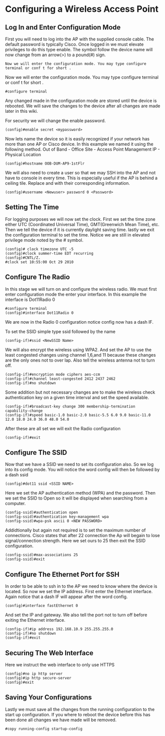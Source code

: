 # Configuring a Wireless Access Point

Log In and Enter Configuration Mode
-----------------------------------

First you will need to log into the AP with the supplied console cable. The default password is typically Cisco. Once logged in we must elevate privileges to do this type enable. The symbol follow the device name will now change from an arrow(>) to a pound(#) sign.

````
Now we will enter the configuration mode. You may type configure terminal or conf t for short .
````

Now we will enter the configuration mode. You may type configure terminal or conf t for short .

````
#configure terminal
````

Any changed made in the configuration mode are stored until the device is rebooted. We will save the changes to the device after all changes are made later in this wiki.

For security we will change the enable password.

````
(config)#enable secret <mypassword>
````

Now lets name the device so it is easily recognized if your network has more than one AP or Cisco device. In this example we named it using the following method. Out of Band - Office Site - Access Point Management IP - Physical Location

````
(config)#hostname OOB-DUM-AP9-1stFlr
````

We will also need to create a user so that we may SSH into the AP and not have to console in every time. This is especially useful if the AP is behind a ceiling tile. Replace <Newuser> and <Password> with their corresponding information.

````
(config)#username <Newuser> password 0 <Password>
````

Setting The Time
----------------

For logging purposes we will now set the clock. First we set the time zone either UTC (Coordinated Universal Time), GMT(Greenwich Mean Time), etc. Then we tell the device if it is currently daylight saving time. lastly we exit the configuration terminal to set the time. Notice we are still in elevated privilege mode noted by the # symbol.

````
(config)# clock timezone UTC -5
(config)#clock summer-time EDT recurring
(config)#CNTL/Z.
#clock set 10:55:00 Oct 29 2010
````

Configure The Radio
-------------------

In this stage we will turn on and configure the wireless radio. We must first enter configuration mode the enter your interface. In this example the interface is Dot11Radio 0

````
#configure terminal
(config)#interface Dot11Radio 0
````

We are now in the Radio 0 configuration notice config now has a dash IF.

To set the SSID simple type ssid followed by the name

````
(config-if)#ssid <NewSSID Name>
````

We will also encrypt the wireless using WPA2. And set the AP to use the least congested changes using channel 1,6,and 11 because these changes are the only ones not to over lap. Also tell the wireless antenna not to turn off.

````
(config-if)#encryption mode ciphers aes-ccm
(config-if)#channel least-congested 2412 2437 2462
(config-if)#no shutdown
````

Some addition but not necessary changes are to make the wireless check authentication key on a given time interval and set the speed available.

````
(config-if)#broadcast-key change 300 membership-termination capability-change
(config-if)#speed basic-1.0 basic-2.0 basic-5.5 6.0 9.0 basic-11.0 12.0 18.0 24.0 36.0 48.0 54.0
````

After these are all set we will exit the Radio configuration

````
(config-if)#exit
````

Configure The SSID
------------------

Now that we have a SSID we need to set its configuration also. So we log into its config mode. You will notice the word config will then be followed by a dash ssid

````
(config)#dot11 ssid <SSID NAME>
````

Here we set the AP authentication method (WPA) and the password. Then we set the SSID to Open so it will be displayed when searching from a computer.

````
(config-ssid)#authentication open
(config-ssid)#authentication key-management wpa
(config-ssid)#wpa-psk ascii 0 <NEW PASSWORD>
````

Addidtionally but again not required is to set the maximum number of connections. Cisco states that after 22 connection the Ap will begain to lose signal/connection strength. Here we set ours to 25 then exit the SSID configuration.

````
(config-ssid)#max-associations 25
(config-ssid)#exit
````

Configure The Ethernet Port for SSH
-----------------------------------

In order to be able to ssh in to the AP we need to know where the device is located. So now we set the IP address. First enter the Ethernet interface. Again notice that a dash IF will appear after the word config.

````
(config)#interface fastEthernet 0
````

And set the IP and gateway. We also tell the port not to turn off before exiting the Ethernet interface.

````
(config-if)#ip address 192.168.10.9 255.255.255.0
(config-if)#no shutdown
(config-if)#exit
````

Securing The Web Interface
--------------------------

Here we instruct the web interface to only use HTTPS

````
(config)#no ip http server
(config)#ip http secure-server
(config)#exit
````

Saving Your Configurations
--------------------------

Lastly we must save all the changes from the running configuration to the start up configuration. If you where to reboot the device before this has been done all changes we have made will be removed.

````
#copy running-config startup-config
````

